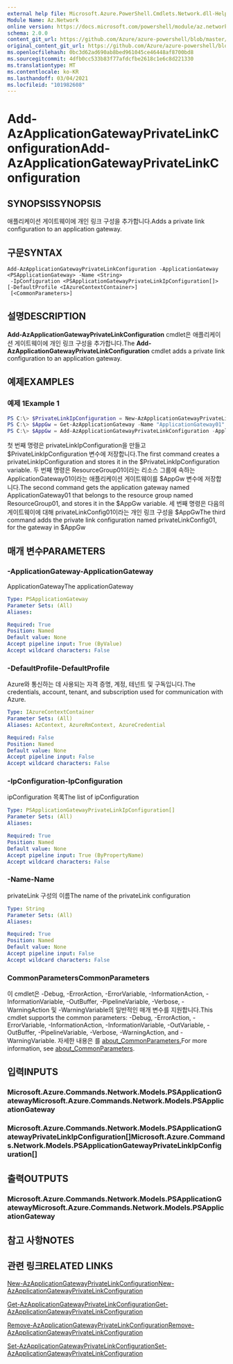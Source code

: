 ```yaml
---
external help file: Microsoft.Azure.PowerShell.Cmdlets.Network.dll-Help.xml
Module Name: Az.Network
online version: https://docs.microsoft.com/powershell/module/az.network/add-azapplicationgatewayprivatelinkconfiguration
schema: 2.0.0
content_git_url: https://github.com/Azure/azure-powershell/blob/master/src/Network/Network/help/Add-AzApplicationGatewayPrivateLinkConfiguration.md
original_content_git_url: https://github.com/Azure/azure-powershell/blob/master/src/Network/Network/help/Add-AzApplicationGatewayPrivateLinkConfiguration.md
ms.openlocfilehash: 0bc3d62ad690ab8bed961045ce46448af8700bd8
ms.sourcegitcommit: 4dfb0cc533b83f77afdcfbe2618c1e6c8d221330
ms.translationtype: MT
ms.contentlocale: ko-KR
ms.lasthandoff: 03/04/2021
ms.locfileid: "101982608"
---
```

# <span data-ttu-id="d269f-101">Add-AzApplicationGatewayPrivateLinkConfiguration</span><span class="sxs-lookup"><span data-stu-id="d269f-101">Add-AzApplicationGatewayPrivateLinkConfiguration</span></span>

## <span data-ttu-id="d269f-102">SYNOPSIS</span><span class="sxs-lookup"><span data-stu-id="d269f-102">SYNOPSIS</span></span>
<span data-ttu-id="d269f-103">애플리케이션 게이트웨이에 개인 링크 구성을 추가합니다.</span><span class="sxs-lookup"><span data-stu-id="d269f-103">Adds a private link configuration to an application gateway.</span></span>

## <span data-ttu-id="d269f-104">구문</span><span class="sxs-lookup"><span data-stu-id="d269f-104">SYNTAX</span></span>

```
Add-AzApplicationGatewayPrivateLinkConfiguration -ApplicationGateway <PSApplicationGateway> -Name <String>
 -IpConfiguration <PSApplicationGatewayPrivateLinkIpConfiguration[]> [-DefaultProfile <IAzureContextContainer>]
 [<CommonParameters>]
```

## <span data-ttu-id="d269f-105">설명</span><span class="sxs-lookup"><span data-stu-id="d269f-105">DESCRIPTION</span></span>
<span data-ttu-id="d269f-106">**Add-AzApplicationGatewayPrivateLinkConfiguration** cmdlet은 애플리케이션 게이트웨이에 개인 링크 구성을 추가합니다.</span><span class="sxs-lookup"><span data-stu-id="d269f-106">The **Add-AzApplicationGatewayPrivateLinkConfiguration** cmdlet adds a private link configuration to an application gateway.</span></span>

## <span data-ttu-id="d269f-107">예제</span><span class="sxs-lookup"><span data-stu-id="d269f-107">EXAMPLES</span></span>

### <span data-ttu-id="d269f-108">예제 1</span><span class="sxs-lookup"><span data-stu-id="d269f-108">Example 1</span></span>
```powershell
PS C:\> $PrivateLinkIpConfiguration = New-AzApplicationGatewayPrivateLinkConfiguration -Name "ipConfig01" -Subnet $subnet -Primary
PS C:\> $AppGw = Get-AzApplicationGateway -Name "ApplicationGateway01" -ResourceGroupName "ResourceGroup01"
PS C:\> $AppGw = Add-AzApplicationGatewayPrivateLinkConfiguration -ApplicationGateway $AppGw -Name "privateLinkConfig01" -IpConfiguration $PrivateLinkIpConfiguration
```

<span data-ttu-id="d269f-109">첫 번째 명령은 privateLinkIpConfiguration을 만들고 $PrivateLinkIpConfiguration 변수에 저장합니다.</span><span class="sxs-lookup"><span data-stu-id="d269f-109">The first command creates a privateLinkIpConfiguration and stores it in the $PrivateLinkIpConfiguration variable.</span></span>
<span data-ttu-id="d269f-110">두 번째 명령은 ResourceGroup01이라는 리소스 그룹에 속하는 ApplicationGateway01이라는 애플리케이션 게이트웨이를 $AppGw 변수에 저장합니다.</span><span class="sxs-lookup"><span data-stu-id="d269f-110">The second command gets the application gateway named ApplicationGateway01 that belongs to the resource group named ResourceGroup01, and stores it in the $AppGw variable.</span></span>
<span data-ttu-id="d269f-111">세 번째 명령은 다음의 게이트웨이에 대해 privateLinkConfig01이라는 개인 링크 구성을 $AppGw</span><span class="sxs-lookup"><span data-stu-id="d269f-111">The third command adds the private link configuration named privateLinkConfig01, for the gateway in $AppGw</span></span>

## <span data-ttu-id="d269f-112">매개 변수</span><span class="sxs-lookup"><span data-stu-id="d269f-112">PARAMETERS</span></span>

### <span data-ttu-id="d269f-113">-ApplicationGateway</span><span class="sxs-lookup"><span data-stu-id="d269f-113">-ApplicationGateway</span></span>
<span data-ttu-id="d269f-114">ApplicationGateway</span><span class="sxs-lookup"><span data-stu-id="d269f-114">The applicationGateway</span></span>

```yaml
Type: PSApplicationGateway
Parameter Sets: (All)
Aliases:

Required: True
Position: Named
Default value: None
Accept pipeline input: True (ByValue)
Accept wildcard characters: False
```

### <span data-ttu-id="d269f-115">-DefaultProfile</span><span class="sxs-lookup"><span data-stu-id="d269f-115">-DefaultProfile</span></span>
<span data-ttu-id="d269f-116">Azure와 통신하는 데 사용되는 자격 증명, 계정, 테넌트 및 구독입니다.</span><span class="sxs-lookup"><span data-stu-id="d269f-116">The credentials, account, tenant, and subscription used for communication with Azure.</span></span>

```yaml
Type: IAzureContextContainer
Parameter Sets: (All)
Aliases: AzContext, AzureRmContext, AzureCredential

Required: False
Position: Named
Default value: None
Accept pipeline input: False
Accept wildcard characters: False
```

### <span data-ttu-id="d269f-117">-IpConfiguration</span><span class="sxs-lookup"><span data-stu-id="d269f-117">-IpConfiguration</span></span>
<span data-ttu-id="d269f-118">ipConfiguration 목록</span><span class="sxs-lookup"><span data-stu-id="d269f-118">The list of ipConfiguration</span></span>

```yaml
Type: PSApplicationGatewayPrivateLinkIpConfiguration[]
Parameter Sets: (All)
Aliases:

Required: True
Position: Named
Default value: None
Accept pipeline input: True (ByPropertyName)
Accept wildcard characters: False
```

### <span data-ttu-id="d269f-119">-Name</span><span class="sxs-lookup"><span data-stu-id="d269f-119">-Name</span></span>
<span data-ttu-id="d269f-120">privateLink 구성의 이름</span><span class="sxs-lookup"><span data-stu-id="d269f-120">The name of the privateLink configuration</span></span>

```yaml
Type: String
Parameter Sets: (All)
Aliases:

Required: True
Position: Named
Default value: None
Accept pipeline input: False
Accept wildcard characters: False
```

### <span data-ttu-id="d269f-121">CommonParameters</span><span class="sxs-lookup"><span data-stu-id="d269f-121">CommonParameters</span></span>
<span data-ttu-id="d269f-122">이 cmdlet은 -Debug, -ErrorAction, -ErrorVariable, -InformationAction, -InformationVariable, -OutBuffer, -PipelineVariable, -Verbose, -WarningAction 및 -WarningVariable의 일반적인 매개 변수를 지원합니다.</span><span class="sxs-lookup"><span data-stu-id="d269f-122">This cmdlet supports the common parameters: -Debug, -ErrorAction, -ErrorVariable, -InformationAction, -InformationVariable, -OutVariable, -OutBuffer, -PipelineVariable, -Verbose, -WarningAction, and -WarningVariable.</span></span> <span data-ttu-id="d269f-123">자세한 내용은 를 [about_CommonParameters.](http://go.microsoft.com/fwlink/?LinkID=113216)</span><span class="sxs-lookup"><span data-stu-id="d269f-123">For more information, see [about_CommonParameters](http://go.microsoft.com/fwlink/?LinkID=113216).</span></span>

## <span data-ttu-id="d269f-124">입력</span><span class="sxs-lookup"><span data-stu-id="d269f-124">INPUTS</span></span>

### <span data-ttu-id="d269f-125">Microsoft.Azure.Commands.Network.Models.PSApplicationGateway</span><span class="sxs-lookup"><span data-stu-id="d269f-125">Microsoft.Azure.Commands.Network.Models.PSApplicationGateway</span></span>

### <span data-ttu-id="d269f-126">Microsoft.Azure.Commands.Network.Models.PSApplicationGatewayPrivateLinkIpConfiguration[]</span><span class="sxs-lookup"><span data-stu-id="d269f-126">Microsoft.Azure.Commands.Network.Models.PSApplicationGatewayPrivateLinkIpConfiguration[]</span></span>

## <span data-ttu-id="d269f-127">출력</span><span class="sxs-lookup"><span data-stu-id="d269f-127">OUTPUTS</span></span>

### <span data-ttu-id="d269f-128">Microsoft.Azure.Commands.Network.Models.PSApplicationGateway</span><span class="sxs-lookup"><span data-stu-id="d269f-128">Microsoft.Azure.Commands.Network.Models.PSApplicationGateway</span></span>

## <span data-ttu-id="d269f-129">참고 사항</span><span class="sxs-lookup"><span data-stu-id="d269f-129">NOTES</span></span>

## <span data-ttu-id="d269f-130">관련 링크</span><span class="sxs-lookup"><span data-stu-id="d269f-130">RELATED LINKS</span></span>

[<span data-ttu-id="d269f-131">New-AzApplicationGatewayPrivateLinkConfiguration</span><span class="sxs-lookup"><span data-stu-id="d269f-131">New-AzApplicationGatewayPrivateLinkConfiguration</span></span>](./New-AzApplicationGatewayPrivateLinkConfiguration.md)

[<span data-ttu-id="d269f-132">Get-AzApplicationGatewayPrivateLinkConfiguration</span><span class="sxs-lookup"><span data-stu-id="d269f-132">Get-AzApplicationGatewayPrivateLinkConfiguration</span></span>](./Get-AzApplicationGatewayPrivateLinkConfiguration.md)

[<span data-ttu-id="d269f-133">Remove-AzApplicationGatewayPrivateLinkConfiguration</span><span class="sxs-lookup"><span data-stu-id="d269f-133">Remove-AzApplicationGatewayPrivateLinkConfiguration</span></span>](./Remove-AzApplicationGatewayPrivateLinkConfiguration.md)

[<span data-ttu-id="d269f-134">Set-AzApplicationGatewayPrivateLinkConfiguration</span><span class="sxs-lookup"><span data-stu-id="d269f-134">Set-AzApplicationGatewayPrivateLinkConfiguration</span></span>](./Set-AzApplicationGatewayPrivateLinkConfiguration.md)